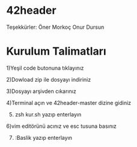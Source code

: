 # 42header

Teşekkürler: Öner Morkoç Onur Dursun

# Kurulum Talimatları

1)Yeşil code butonuna tıklayınız

2)Dowload zip ile dosyayı indiriniz

3)Dosyayı arşivden cıkarınız

4)Terminal açın ve 42header-master dizine gidiniz

5) zsh kur.sh  yazıp enterlayın

6)vim editörünü acınız ve esc tusuna basınız

7) :Baslik  yazıp enterlayın
